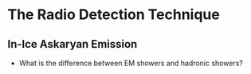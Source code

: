 # The Radio Detection Technique

## In-Ice Askaryan Emission

* What is the difference between EM showers and hadronic showers?



